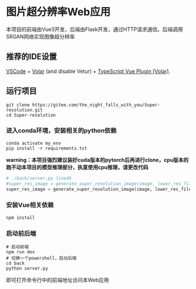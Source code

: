 # 图片超分辨率Web应用

本项目的前端由Vue3开发，后端由Flask开发，通过HTTP请求通信。后端调用SRGAN网络实现图像超分辨率

## 推荐的IDE设置

[VSCode](https://code.visualstudio.com/) + [Volar](https://marketplace.visualstudio.com/items?itemName=Vue.volar) (and disable Vetur) + [TypeScript Vue Plugin (Volar)](https://marketplace.visualstudio.com/items?itemName=Vue.vscode-typescript-vue-plugin).

## 运行项目

```shell
git clone https://gitee.com/the_night_falls_with_you/Super-resolution.git
cd Super-resolution
```

### 进入conda环境，安装相关的python依赖

```shell
conda activate my_env
pip install -r requirements.txt
```

**warning：本项目强烈建议装好cuda版本的pytorch后再进行clone，cpu版本的跑不动本项目的模型推理部分，执意使用cpu推理，请更改代码**

```python
# ./back/server.py line49
#super_res_image = generate_super_resolution_image(image, lower_res_filename_save, super_res_filename_save, device_type="cuda")
super_res_image = generate_super_resolution_image(image, lower_res_filename_save, super_res_filename_save, device_type="cpu")
```

### 安装Vue相关依赖

```shell
npm install
```

### 启动前后端

```shell
# 启动前端
npm run dev
# 切换一个powershell，启动后端
cd back
python server.py
```

即可打开命令行中的前端地址访问本Web应用
